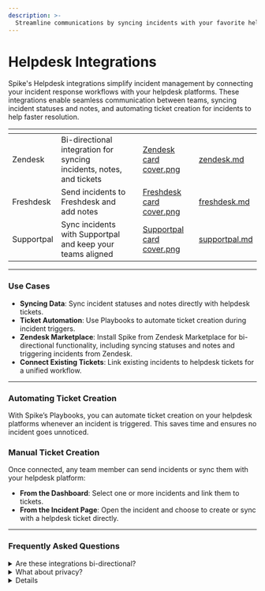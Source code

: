 ```yaml
---
description: >-
  Streamline communications by syncing incidents with your favorite helpdesk platforms like Zendesk, Freshdesk, and Supportpal.  
---
```


# Helpdesk Integrations  

Spike's Helpdesk integrations simplify incident management by connecting your incident response workflows with your helpdesk platforms. These integrations enable seamless communication between teams, syncing incident statuses and notes, and automating ticket creation for incidents to help faster resolution.  

<table data-view="cards">
<thead>
<tr>
<th></th>
<th></th>
<th></th>
<th data-hidden data-card-cover data-type="files"></th>
<th data-hidden data-card-target data-type="content-ref"></th>
</tr>
</thead>
<tbody>
<tr>
<td>Zendesk</td>
<td>Bi-directional integration for syncing incidents, notes, and tickets</td>
<td></td>
<td><a href="../../.gitbook/assets/helpdesk-integrations/Zendesk card cover.png">Zendesk card cover.png</a></td>
<td><a href="zendesk.md">zendesk.md</a></td>
</tr>
<tr>
<td>Freshdesk</td>
<td>Send incidents to Freshdesk and add notes</td>
<td></td>
<td><a href="../../.gitbook/assets/helpdesk-integrations/Freshdesk card cover.png">Freshdesk card cover.png</a></td>
<td><a href="freshdesk.md">freshdesk.md</a></td>
</tr>
<tr>
<td>Supportpal</td>
<td>Sync incidents with Supportpal and keep your teams aligned</td>
<td></td>
<td><a href="../../.gitbook/assets/helpdesk-integrations/Supportpal card cover.png">Supportpal card cover.png</a></td>
<td><a href="supportpal.md">supportpal.md</a></td>
</tr>
</tbody>
</table>

---

### Use Cases  

- **Syncing Data**: Sync incident statuses and notes directly with helpdesk tickets.  
- **Ticket Automation**: Use Playbooks to automate ticket creation during incident triggers.  
- **Zendesk Marketplace**: Install Spike from Zendesk Marketplace for bi-directional functionality, including syncing statuses and notes and triggering incidents from Zendesk.  
- **Connect Existing Tickets**: Link existing incidents to helpdesk tickets for a unified workflow.  

---

### Automating Ticket Creation

With Spike’s Playbooks, you can automate ticket creation on your helpdesk platforms whenever an incident is triggered. This saves time and ensures no incident goes unnoticed.

### Manual Ticket Creation

Once connected, any team member can send incidents or sync them with your helpdesk platform:
- **From the Dashboard**: Select one or more incidents and link them to tickets.
- **From the Incident Page**: Open the incident and choose to create or sync with a helpdesk ticket directly.

---

### Frequently Asked Questions  

<details>
<summary>Are these integrations bi-directional?</summary>
Zendesk offers both bi-directional and one-way integrations, depending on your setup. Freshdesk and Supportpal are currently one-way, they allow incidents to be sent from Spike.  
</details>
<details>
<summary>What about privacy?</summary>
We don’t access or store any sensitive data from your helpdesk platforms, including tickets or user information.  
</details>
<details>

We’re always open to expanding our integrations. Reach out to us at [integrations@spike.sh](mailto:integrations@spike.sh) with your request.